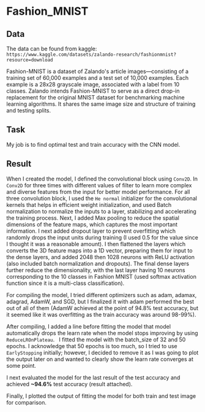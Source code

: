 # Fashion_MNIST

## Data

The data can be found from kaggle:
`https://www.kaggle.com/datasets/zalando-research/fashionmnist?resource=download`

Fashion-MNIST is a dataset of Zalando's article images—consisting of a training set of 60,000 examples and a test set of 10,000 examples. Each example is a 28x28 grayscale image, associated with a label from 10 classes. Zalando intends Fashion-MNIST to serve as a direct drop-in replacement for the original MNIST dataset for benchmarking machine learning algorithms. It shares the same image size and structure of training and testing splits.

## Task

My job is to find optimal test and train accuracy with the CNN model.

## Result

When I created the model, I defined the convolutional block using `Conv2D`. In `Conv2D` for three times with different values of filter to learn more complex and diverse features from the input for better model performance. For all three convolution block, I used the `He normal` initializer for the convolutional kernels that helps in efficient weight initialization, and used Batch normalization to normalize the inputs to a layer, stabilizing and accelerating the training process. Next, I added Max pooling to reduce the spatial dimensions of the feature maps, which captures the most important information. I next added dropout layer to prevent overfitting which randomly drops the input units during training (I used 0.5 for the value since I thought it was a reasonable amount). I then flattened the layers which converts the 3D feature maps into a 1D vector, preparing them for input to the dense layers, and added 2048 then 1028 neurons with ReLU activation (also included batch normalization and dropouts). The final dense layers further reduce the dimensionality, with the last layer having 10 neurons corresponding to the 10 classes in Fashion MNIST (used softmax activation function since it is a multi-class classification).

For compiling the model, I tried different optimizers such as adam, adamax, adagrad, AdamW, and SGD, but I finalized it with adam performed the best out of all of them (AdamW achieved at the point of 94.8% test accuracy, but it seemed like it was overfitting as the train accuracy was around 98-99%).

After compiling, I added a line before fitting the model that model automatically drops the learn rate when the model stops improving by using `ReduceLROnPlateau`.  
I fitted the model with the batch_size of 32 and 50 epochs. I acknowledge that 50 epochs is too much, so I tried to use `EarlyStopping` initially; however, I decided to remove it as I was going to plot the output later on and wanted to clearly show the learn rate converges at some point.

I next evaluated the model for the last result of the test accuracy and achieved **~94.6%** test accuracy (result attached). 

Finally, I plotted the output of fitting the model for both train and test image for comparison.
